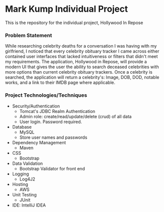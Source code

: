 # Mark Kump Individual Project
This is the repository for the individual project, Hollywood In Repose

### Problem Statement

While researching celebrity deaths for a conversation I was having with my girlfriend, I noticed that every celebrity obituary tracker I came across either contained user interfaces that lacked intuitiveness or filters that didn't meet my requirements. 
The application, Hollywood in Repose, will provide a modern UI that gives the user the ability to search deceased celebrities with more options than current celebrity obituary trackers. Once a celebrity is searched, the application will return a celebrity's: Image,
DOB, DOD, notable works, and a link to their IMDB page where applicable.


### Project Technologies/Techniques 

* Security/Authentication
  * Tomcat's JDBC Realm Authentication
  * Admin role: create/read/update/delete (crud) of all data
  * User login. Password required.
* Database
  * MySQL
  * Store user names and passwords
* Dependency Management
  * Maven
* CSS 
  * Bootstrap
* Data Validation
  * Bootstrap Validator for front end
* Logging
  * Log4J2 
* Hosting
  * AWS
* Unit Testing
  * JUnit
* IDE: IntelliJ IDEA


